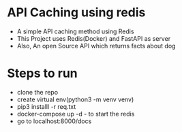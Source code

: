 # API Caching using redis

 - A simple API caching method using Redis
 - This Project uses Redis(Docker) and FastAPI as server
 - Also, An open Source API which returns facts about dog 

 # Steps to run
 - clone the repo
 - create virtual env(python3 -m venv venv)
 - pip3 installl -r req.txt
 - docker-compose up -d - to start the redis
 - go to localhost:8000/docs

